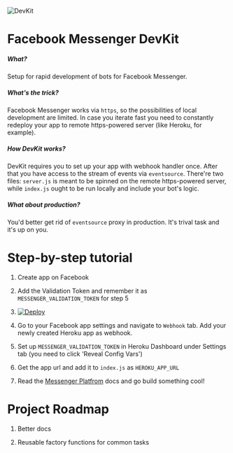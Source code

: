 ![DevKit](https://raw.githubusercontent.com/olegakbarov/facebook-messenger-devkit/master/logo.png)

# Facebook Messenger DevKit

##### What?

Setup for rapid development of bots for Facebook Messenger.

##### What's the trick?

Facebook Messenger works via `https`, so the possibilities of local development are limited. In case you iterate fast you need to constantly redeploy your app to remote https-powered server (like Heroku, for example).

##### How DevKit works?

DevKit requires you to set up your app with webhook handler once. After that you have access to the stream of events via `eventsource`. There're two files: `server.js` is meant to be spinned on the remote https-powered server, while `index.js` ought to be run locally and include your bot's logic.

##### What about production?

You'd better get rid of `eventsource` proxy in production. It's trival task and it's up on you.

# Step-by-step tutorial

1. Create app on Facebook

2. Add the Validation Token and remember it as `MESSENGER_VALIDATION_TOKEN` for step 5

3. [![Deploy](https://www.herokucdn.com/deploy/button.svg)](https://heroku.com/deploy)

4. Go to your Facebook app settings and navigate to `Webhook` tab. Add your newly created Heroku app as webhook.

5. Set up `MESSENGER_VALIDATION_TOKEN` in Heroku Dashboard under Settings tab (you need to click 'Reveal Config Vars')

6. Get the app url and add it to `index.js` as `HEROKU_APP_URL`

7. Read the [Messenger Platfrom](https://developers.facebook.com/products/messenger/) docs and go build something cool!

# Project Roadmap

1. Better docs

2. Reusable factory functions for common tasks

